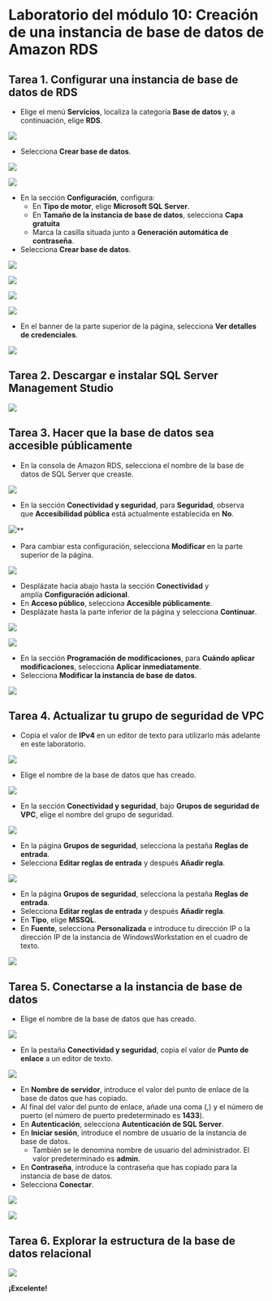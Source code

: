 # ﻿**Laboratorio del módulo 10: Creación de una instancia de base de datos de Amazon RDS**

## **Tarea 1. Configurar una instancia de base de datos de RDS**

- Elige el menú **Servicios**, localiza la categoría **Base de datos** y, a continuación, elige **RDS**.

![](https://github.com/Marlith08/LLANOS_ANGELES_LEILY/blob/main/AWS/LABORATORIO_DEL_MODULO_10/Imagenes/Aspose.Words.bdd961be-cda2-4675-9fac-e6352844873f.001.png)

- Selecciona **Crear base de datos**.

![](https://github.com/Marlith08/LLANOS_ANGELES_LEILY/blob/main/AWS/LABORATORIO_DEL_MODULO_10/Imagenes/Aspose.Words.bdd961be-cda2-4675-9fac-e6352844873f.002.png)

![](https://github.com/Marlith08/LLANOS_ANGELES_LEILY/blob/main/AWS/LABORATORIO_DEL_MODULO_10/Imagenes/Aspose.Words.bdd961be-cda2-4675-9fac-e6352844873f.003.png)

- En la sección **Configuración**, configura:
  - En **Tipo de motor**, elige **Microsoft SQL Server**.
  - En **Tamaño de la instancia de base de datos**, selecciona **Capa gratuita**
  - Marca la casilla situada junto a **Generación automática de contraseña**.
- Selecciona **Crear base de datos**.

![](https://github.com/Marlith08/LLANOS_ANGELES_LEILY/blob/main/AWS/LABORATORIO_DEL_MODULO_10/Imagenes/Aspose.Words.bdd961be-cda2-4675-9fac-e6352844873f.004.png)

![](https://github.com/Marlith08/LLANOS_ANGELES_LEILY/blob/main/AWS/LABORATORIO_DEL_MODULO_10/Imagenes/Aspose.Words.bdd961be-cda2-4675-9fac-e6352844873f.005.png)

![](https://github.com/Marlith08/LLANOS_ANGELES_LEILY/blob/main/AWS/LABORATORIO_DEL_MODULO_10/Imagenes/Aspose.Words.bdd961be-cda2-4675-9fac-e6352844873f.006.png)

![](https://github.com/Marlith08/LLANOS_ANGELES_LEILY/blob/main/AWS/LABORATORIO_DEL_MODULO_10/Imagenes/Aspose.Words.bdd961be-cda2-4675-9fac-e6352844873f.007.png)

- En el banner de la parte superior de la página, selecciona **Ver detalles de credenciales**.

![](https://github.com/Marlith08/LLANOS_ANGELES_LEILY/blob/main/AWS/LABORATORIO_DEL_MODULO_10/Imagenes/Aspose.Words.bdd961be-cda2-4675-9fac-e6352844873f.008.png)

## **Tarea 2. Descargar e instalar SQL Server Management Studio**

![](https://github.com/Marlith08/LLANOS_ANGELES_LEILY/blob/main/AWS/LABORATORIO_DEL_MODULO_10/Imagenes/Aspose.Words.bdd961be-cda2-4675-9fac-e6352844873f.009.png)

## **Tarea 3. Hacer que la base de datos sea accesible públicamente**

- En la consola de Amazon RDS, selecciona el nombre de la base de datos de SQL Server que creaste.

![](https://github.com/Marlith08/LLANOS_ANGELES_LEILY/blob/main/AWS/LABORATORIO_DEL_MODULO_10/Imagenes/Aspose.Words.bdd961be-cda2-4675-9fac-e6352844873f.010.png)

- En la sección **Conectividad y seguridad**, para **Seguridad**, observa que **Accesibilidad pública** está actualmente establecida en **No**.

![](https://github.com/Marlith08/LLANOS_ANGELES_LEILY/blob/main/AWS/LABORATORIO_DEL_MODULO_10/Imagenes/Aspose.Words.bdd961be-cda2-4675-9fac-e6352844873f.011.png)**


- Para cambiar esta configuración, selecciona **Modificar** en la parte superior de la página.

![](https://github.com/Marlith08/LLANOS_ANGELES_LEILY/blob/main/AWS/LABORATORIO_DEL_MODULO_10/Imagenes/Aspose.Words.bdd961be-cda2-4675-9fac-e6352844873f.012.png)

- Desplázate hacia abajo hasta la sección **Conectividad** y amplía **Configuración adicional**.
- En **Acceso público**, selecciona **Accesible públicamente**.
- Desplázate hasta la parte inferior de la página y selecciona **Continuar**.

![](https://github.com/Marlith08/LLANOS_ANGELES_LEILY/blob/main/AWS/LABORATORIO_DEL_MODULO_10/Imagenes/Aspose.Words.bdd961be-cda2-4675-9fac-e6352844873f.013.png)

![](https://github.com/Marlith08/LLANOS_ANGELES_LEILY/blob/main/AWS/LABORATORIO_DEL_MODULO_10/Imagenes/Aspose.Words.bdd961be-cda2-4675-9fac-e6352844873f.014.png)

- En la sección **Programación de modificaciones**, para **Cuándo aplicar modificaciones**, selecciona **Aplicar inmediatamente**.
- Selecciona **Modificar la instancia de base de datos**.

![](https://github.com/Marlith08/LLANOS_ANGELES_LEILY/blob/main/AWS/LABORATORIO_DEL_MODULO_10/Imagenes/Aspose.Words.bdd961be-cda2-4675-9fac-e6352844873f.015.png)

## **Tarea 4. Actualizar tu grupo de seguridad de VPC**

- Copia el valor de **IPv4** en un editor de texto para utilizarlo más adelante en este laboratorio.

![](https://github.com/Marlith08/LLANOS_ANGELES_LEILY/blob/main/AWS/LABORATORIO_DEL_MODULO_10/Imagenes/Aspose.Words.bdd961be-cda2-4675-9fac-e6352844873f.016.png)

- Elige el nombre de la base de datos que has creado.

![](https://github.com/Marlith08/LLANOS_ANGELES_LEILY/blob/main/AWS/LABORATORIO_DEL_MODULO_10/Imagenes/Aspose.Words.bdd961be-cda2-4675-9fac-e6352844873f.017.png)

- En la sección **Conectividad y seguridad**, bajo **Grupos de seguridad de VPC**, elige el nombre del grupo de seguridad.

![](https://github.com/Marlith08/LLANOS_ANGELES_LEILY/blob/main/AWS/LABORATORIO_DEL_MODULO_10/Imagenes/Aspose.Words.bdd961be-cda2-4675-9fac-e6352844873f.018.png)

- En la página **Grupos de seguridad**, selecciona la pestaña **Reglas de entrada**.
- Selecciona **Editar reglas de entrada** y después **Añadir regla**.

![](https://github.com/Marlith08/LLANOS_ANGELES_LEILY/blob/main/AWS/LABORATORIO_DEL_MODULO_10/Imagenes/Aspose.Words.bdd961be-cda2-4675-9fac-e6352844873f.019.png)

- En la página **Grupos de seguridad**, selecciona la pestaña **Reglas de entrada**.
- Selecciona **Editar reglas de entrada** y después **Añadir regla**.
- En **Tipo**, elige **MSSQL**.
- En **Fuente**, selecciona **Personalizada** e introduce tu dirección IP o la dirección IP de la instancia de WindowsWorkstation en el cuadro de texto.

![](https://github.com/Marlith08/LLANOS_ANGELES_LEILY/blob/main/AWS/LABORATORIO_DEL_MODULO_10/Imagenes/Aspose.Words.bdd961be-cda2-4675-9fac-e6352844873f.020.png)

## **Tarea 5. Conectarse a la instancia de base de datos**

- Elige el nombre de la base de datos que has creado.

![](https://github.com/Marlith08/LLANOS_ANGELES_LEILY/blob/main/AWS/LABORATORIO_DEL_MODULO_10/Imagenes/Aspose.Words.bdd961be-cda2-4675-9fac-e6352844873f.021.png)

- En la pestaña **Conectividad y seguridad**, copia el valor de **Punto de enlace** a un editor de texto.

![](https://github.com/Marlith08/LLANOS_ANGELES_LEILY/blob/main/AWS/LABORATORIO_DEL_MODULO_10/Imagenes/Aspose.Words.bdd961be-cda2-4675-9fac-e6352844873f.022.png)

- En **Nombre de servidor**, introduce el valor del punto de enlace de la base de datos que has copiado.
- Al final del valor del punto de enlace, añade una coma (,) y el número de puerto (el número de puerto predeterminado es **1433**).
- En **Autenticación**, selecciona **Autenticación de SQL Server**.
- En **Iniciar sesión**, introduce el nombre de usuario de la instancia de base de datos.
  - También se le denomina nombre de usuario del administrador. El valor predeterminado es **admin**.
- En **Contraseña**, introduce la contraseña que has copiado para la instancia de base de datos.
- Selecciona **Conectar**.

![](https://github.com/Marlith08/LLANOS_ANGELES_LEILY/blob/main/AWS/LABORATORIO_DEL_MODULO_10/Imagenes/Aspose.Words.bdd961be-cda2-4675-9fac-e6352844873f.023.png)

![](https://github.com/Marlith08/LLANOS_ANGELES_LEILY/blob/main/AWS/LABORATORIO_DEL_MODULO_10/Imagenes/Aspose.Words.bdd961be-cda2-4675-9fac-e6352844873f.024.png)

## **Tarea 6. Explorar la estructura de la base de datos relacional**

![](https://github.com/Marlith08/LLANOS_ANGELES_LEILY/blob/main/AWS/LABORATORIO_DEL_MODULO_10/Imagenes/Aspose.Words.bdd961be-cda2-4675-9fac-e6352844873f.025.png)

**¡Excelente!**

